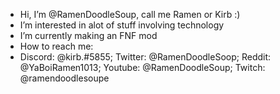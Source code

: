 - Hi, I’m @RamenDoodleSoup, call me Ramen or Kirb :)
- I’m interested in alot of stuff involving technology
- I’m currently making an FNF mod
- How to reach me:
- Discord: @kirb.#5855; Twitter: @RamenDoodleSoop; Reddit: @YaBoiRamen1013; Youtube: @RamenDoodleSoup; Twitch: @ramendoodlesoupe

<!---
RamenDoodleSoup/RamenDoodleSoup is a ✨ special ✨ repository because its `README.md` (this file) appears on your GitHub profile.
You can click the Preview link to take a look at your changes.
--->

